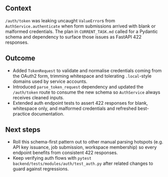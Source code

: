 ## Context
`/auth/token` was leaking uncaught `ValueError`s from `AuthService.authenticate`
when form submissions arrived with blank or malformed credentials. The plan in
`CURRENT_TASK.md` called for a Pydantic schema and dependency to surface those
issues as FastAPI 422 responses.

## Outcome
- Added `TokenRequest` to validate and normalise credentials coming from the
  OAuth2 form, trimming whitespace and tolerating `.local`-style domains used
  by service accounts.
- Introduced `parse_token_request` dependency and updated the `/auth/token`
  route to consume the new schema so `AuthService` always receives cleaned
  inputs.
- Extended auth endpoint tests to assert 422 responses for blank, whitespace
  only, and malformed credentials and refreshed best-practice documentation.

## Next steps
- Roll this schema-first pattern out to other manual parsing hotspots (e.g.
  API key issuance, job submission, workspace membership) so every endpoint
  benefits from consistent 422 responses.
- Keep verifying auth flows with `pytest backend/tests/modules/auth/test_auth.py`
  after related changes to guard against regressions.
